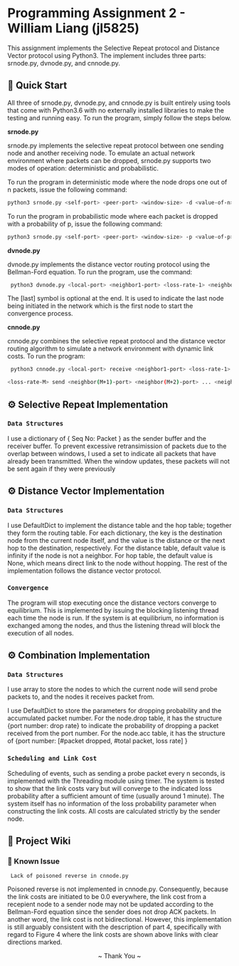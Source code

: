 # Programming Assignment 2 - William Liang (jl5825)

This assignment implements the Selective Repeat protocol and Distance Vector protocol using Python3.
The implement includes three parts: srnode.py, dvnode.py, and cnnode.py. 

## 💫 Quick Start


All three of srnode.py, dvnode.py, and cnnode.py is built entirely using tools that come with Python3.6 
with no externally installed libraries to make the testing and running easy. To run the program, simply
follow the steps below. 

<strong>srnode.py</strong>

srnode.py implements the selective repeat protocol between one sending node and another receiving node. 
To emulate an actual network environment where packets can be dropped, srnode.py supports two modes of 
operation: deterministic and probabilistic. 

To run the program in deterministic mode where the node drops one out of n packets, issue the following
command: 

```bash
python3 srnode.py <self-port> <peer-port> <window-size> -d <value-of-n>
```

To run the program in probabilistic mode where each packet is dropped with a probability of p, issue the following
command: 

```bash
python3 srnode.py <self-port> <peer-port> <window-size> -p <value-of-p>
```

<strong> dvnode.py </strong>

dvnode.py implements the distance vector routing protocol using the Bellman-Ford equation. To run the program,
use the command:
<br>
```bash
 python3 dvnode.py <local-port> <neighbor1-port> <loss-rate-1> <neighbor2-port> <loss-rate-2> ... [last]
 ```
The [last] symbol is optional at the end. It is used to indicate the last node being initiated in the network which is
the first node to start the convergence process.
<br>

<strong> cnnode.py </strong>

cnnode.py combines the selective repeat protocol and the distance vector routing algorithm
to simulate a network environment with dynamic link costs. To run the program:
```bash
 python3 cnnode.py <local-port> receive <neighbor1-port> <loss-rate-1> <neighbor2-port> <loss-rate-2> ... <neighborM-port>

<loss-rate-M> send <neighbor(M+1)-port> <neighbor(M+2)-port> ... <neighborN-port> [last]
 ```


## ⚙ Selective Repeat Implementation   
### `Data Structures `
I use a dictionary of { Seq No: Packet } as the sender buffer and the receiver buffer. 
To prevent excessive retransimission of packets due to the overlap between windows, 
I used a set to indicate all packets that have already been transmitted. When the window 
updates, these packets will not be sent again if they were previously 

## ⚙ Distance Vector Implementation   
### `Data Structures `
I use DefaultDict to implement the distance table and the hop table; together they form 
the routing table. For each dictionary, the key is the destination node from the current
node itself, and the value is the distance or the next hop to the destination, respectively.
For the distance table, default value is infinity if the node is not
a neighbor. For hop table, the default value is None, which means direct link to the node without
hopping. The rest of the implementation follows the distance vector protocol.

### `Convergence`
The program will stop executing once the distance vectors converge to equilibrium. This is 
implemented by issuing the blocking listening thread each time the node is run. If the system
is at equilibrium, no information is exchanged among the nodes, and thus the listening thread
will block the execution of all nodes.

## ⚙ Combination Implementation   
### `Data Structures `
I use array to store the nodes to which the current node will send probe packets to, and the nodes
it receives packet from.

I use DefaultDict to store the parameters for dropping probability and the accumulated 
packet number. For the node.drop table, it has the structure {port number: drop rate} to indicate 
the probability of dropping a packet received from the port number. For the node.acc table, 
it has the structure of {port number: [#packet dropped, #total packet, loss rate] } 

### `Scheduling and Link Cost`
Scheduling of events, such as sending a probe packet every n seconds, is implemented with 
the Threading module using timer. The system is tested to show that the link costs vary but
will converge to the indicated loss probability after a sufficient amount of time (usually around 
1 minute). The system itself has no information of the loss probability parameter when constructing 
the link costs. All costs are calculated strictly by the sender node.




## 📖 Project Wiki

 ### 🔧 Known Issue

`` Lack of poisoned reverse in cnnode.py``

Poisoned reverse is not implemented in cnnode.py. Consequently, because the link costs 
are initiated to be 0.0 everywhere, the link cost from a recepient node to a sender node
may not be updated according to the Bellman-Ford equation since the sender does not drop
ACK packets. In another word, the link cost is not bidirectional. However, this implementation
is still arguably consistent with the description of part 4, specifically with regard to Figure 4
where the link costs are shown above links with clear directions marked.



<p align="center">
    ~ Thank You ~
</p>